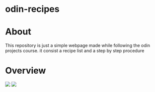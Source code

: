 # odin-recipes

<h1>About</h1>

<p>This repository is just a simple webpage made while following the odin projects course.
it consist a recipe list and a step by step procedure</p>

<h1>Overview</h1>

<img src="https://user-images.githubusercontent.com/105897874/181162345-5892d956-5f25-4bb5-86c5-4ebf0fdca4c3.png">
<img src="https://user-images.githubusercontent.com/105897874/181161856-ceb503c3-783f-4862-971d-3575c81236f7.png">
